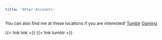 ```yaml
---
title: 'Other Accounts'
---
```

You can also find me at these locations if you are interested!
[Tumblr](https://tumblr.ijustyn.com)
[Gaming](/gaming)
<br>
</section>
<section class="flex flex-col flex-wrap min-w-full mt-4 sm:min-w-0">
{{< link link >}}
{{< link tumblr >}}





